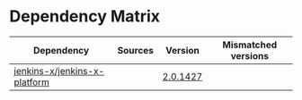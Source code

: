 # Dependency Matrix

Dependency | Sources | Version | Mismatched versions
---------- | ------- | ------- | -------------------
[jenkins-x/jenkins-x-platform](https://github.com/jenkins-x/jenkins-x-platform) |  | [2.0.1427](https://github.com/jenkins-x/jenkins-x-platform/releases/tag/v2.0.1427) | 
